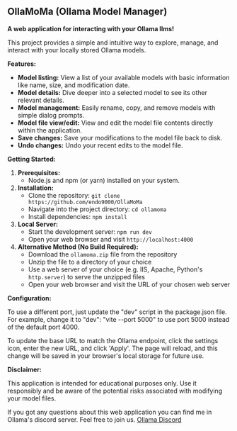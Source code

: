 ##  OllaMoMa (Ollama Model Manager)

**A web application for interacting with your Ollama llms!**

This project provides a simple and intuitive way to explore, manage, and interact with your locally stored Ollama models. 

**Features:**

* **Model listing:** View a list of your available models with basic information like name, size, and modification date.
* **Model details:**  Dive deeper into a selected model to see its other relevant details.
* **Model management:** Easily rename, copy, and remove models with simple dialog prompts.
* **Model file view/edit:**  View and edit the model file contents directly within the application. 
* **Save changes:**  Save your modifications to the model file back to disk.
* **Undo changes:** Undo your recent edits to the model file. 

**Getting Started:**

1. **Prerequisites:**
    * Node.js and npm (or yarn) installed on your system.
2. **Installation:**
    * Clone the repository: `git clone https://github.com/endo9000/OllaMoMa`
    * Navigate into the project directory: `cd ollamoma`
    * Install dependencies: `npm install`
3. **Local Server:**
    * Start the development server: `npm run dev`
    * Open your web browser and visit `http://localhost:4000`
4. **Alternative Method (No Build Required):**
    * Download the `ollamoma.zip` file from the repository
    * Unzip the file to a directory of your choice
    * Use a web server of your choice (e.g. IIS, Apache, Python's `http.server`) to serve the unzipped files
    * Open your web browser and visit the URL of your chosen web server


**Configuration:**

To use a different port, just update the "dev" script in the package.json file. For example, change it to "dev": "vite --port 5000" to use port 5000 instead of the default port 4000.

To update the base URL to match the Ollama endpoint, click the settings icon, enter the new URL, and click 'Apply'. The page will reload, and this change will be saved in your browser's local storage for future use.

**Disclaimer:**

This application is intended for educational purposes only. Use it responsibly and be aware of the potential risks associated with modifying your model files.

If you got any questions about this web application you can find me in Ollama's discord server. Feel free to join us. [Ollama Discord](https://discord.gg/ollama)